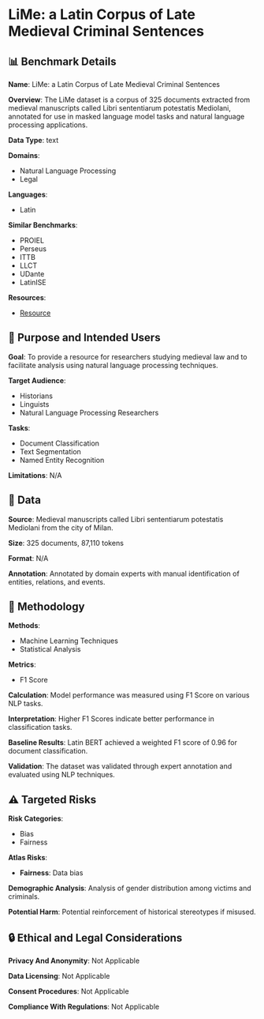 # LiMe: a Latin Corpus of Late Medieval Criminal Sentences

## 📊 Benchmark Details

**Name**: LiMe: a Latin Corpus of Late Medieval Criminal Sentences

**Overview**: The LiMe dataset is a corpus of 325 documents extracted from medieval manuscripts called Libri sententiarum potestatis Mediolani, annotated for use in masked language model tasks and natural language processing applications.

**Data Type**: text

**Domains**:
- Natural Language Processing
- Legal

**Languages**:
- Latin

**Similar Benchmarks**:
- PROIEL
- Perseus
- ITTB
- LLCT
- UDante
- LatinISE

**Resources**:
- [Resource](https://doi.org/10.13130/RD_UNIMI/EN2TFH)

## 🎯 Purpose and Intended Users

**Goal**: To provide a resource for researchers studying medieval law and to facilitate analysis using natural language processing techniques.

**Target Audience**:
- Historians
- Linguists
- Natural Language Processing Researchers

**Tasks**:
- Document Classification
- Text Segmentation
- Named Entity Recognition

**Limitations**: N/A

## 💾 Data

**Source**: Medieval manuscripts called Libri sententiarum potestatis Mediolani from the city of Milan.

**Size**: 325 documents, 87,110 tokens

**Format**: N/A

**Annotation**: Annotated by domain experts with manual identification of entities, relations, and events.

## 🔬 Methodology

**Methods**:
- Machine Learning Techniques
- Statistical Analysis

**Metrics**:
- F1 Score

**Calculation**: Model performance was measured using F1 Score on various NLP tasks.

**Interpretation**: Higher F1 Scores indicate better performance in classification tasks.

**Baseline Results**: Latin BERT achieved a weighted F1 score of 0.96 for document classification.

**Validation**: The dataset was validated through expert annotation and evaluated using NLP techniques.

## ⚠️ Targeted Risks

**Risk Categories**:
- Bias
- Fairness

**Atlas Risks**:
- **Fairness**: Data bias

**Demographic Analysis**: Analysis of gender distribution among victims and criminals.

**Potential Harm**: Potential reinforcement of historical stereotypes if misused.

## 🔒 Ethical and Legal Considerations

**Privacy And Anonymity**: Not Applicable

**Data Licensing**: Not Applicable

**Consent Procedures**: Not Applicable

**Compliance With Regulations**: Not Applicable

